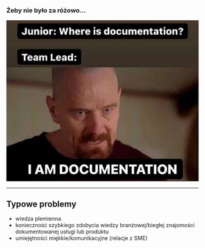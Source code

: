 ### Żeby nie było za różowo...

![junior i manager](../images/iamdocumentation.jpg)

---

## Typowe problemy

- wiedza plemienna
- konieczność szybkiego zdobycia wiedzy branżowej/biegłej znajomości dokumentowanej usługi lub produktu
- umiejętności miękkie/komunikacyjne (relacje z SME)
